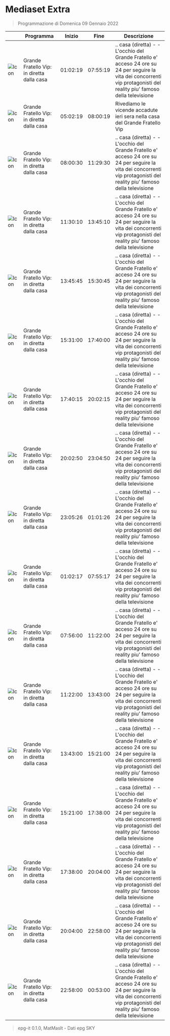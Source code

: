 # Mediaset Extra
> Programmazione di Domenica 09 Gennaio 2022

||Programma|Inizio|Fine|Descrizione|
|---|---|---|---|---|
|![Icon](https://guidatv.sky.it/uuid/e8d38cd4-9be4-48f1-ae56-a23d20e89aae/cover?md5ChecksumParam=c93d76b8b655b4c5dfc23f05901598e9)|Grande Fratello Vip: in diretta dalla casa|01:02:19|07:55:19|.. casa (diretta) - - L&#039;occhio del Grande Fratello e&#039; acceso 24 ore su 24 per seguire la vita dei concorrenti vip protagonisti del reality piu&#039; famoso della televisione
|![Icon](https://guidatv.sky.it/uuid/9db9e14b-2fda-48d9-8dce-576929d3144c/cover?md5ChecksumParam=c93d76b8b655b4c5dfc23f05901598e9)|Grande Fratello Vip: in diretta dalla casa|05:02:19|08:00:19|Rivediamo le vicende accadute ieri sera nella casa del Grande Fratello Vip
|![Icon](https://guidatv.sky.it/uuid/b8053975-10a2-4145-83ca-86cd270124b6/cover?md5ChecksumParam=c93d76b8b655b4c5dfc23f05901598e9)|Grande Fratello Vip: in diretta dalla casa|08:00:30|11:29:30|.. casa (diretta) - - L&#039;occhio del Grande Fratello e&#039; acceso 24 ore su 24 per seguire la vita dei concorrenti vip protagonisti del reality piu&#039; famoso della televisione
|![Icon](https://guidatv.sky.it/uuid/b8053975-10a2-4145-83ca-86cd270124b6/cover?md5ChecksumParam=c93d76b8b655b4c5dfc23f05901598e9)|Grande Fratello Vip: in diretta dalla casa|11:30:10|13:45:10|.. casa (diretta) - - L&#039;occhio del Grande Fratello e&#039; acceso 24 ore su 24 per seguire la vita dei concorrenti vip protagonisti del reality piu&#039; famoso della televisione
|![Icon](https://guidatv.sky.it/uuid/b8053975-10a2-4145-83ca-86cd270124b6/cover?md5ChecksumParam=c93d76b8b655b4c5dfc23f05901598e9)|Grande Fratello Vip: in diretta dalla casa|13:45:45|15:30:45|.. casa (diretta) - - L&#039;occhio del Grande Fratello e&#039; acceso 24 ore su 24 per seguire la vita dei concorrenti vip protagonisti del reality piu&#039; famoso della televisione
|![Icon](https://guidatv.sky.it/uuid/b8053975-10a2-4145-83ca-86cd270124b6/cover?md5ChecksumParam=c93d76b8b655b4c5dfc23f05901598e9)|Grande Fratello Vip: in diretta dalla casa|15:31:00|17:40:00|.. casa (diretta) - - L&#039;occhio del Grande Fratello e&#039; acceso 24 ore su 24 per seguire la vita dei concorrenti vip protagonisti del reality piu&#039; famoso della televisione
|![Icon](https://guidatv.sky.it/uuid/b8053975-10a2-4145-83ca-86cd270124b6/cover?md5ChecksumParam=c93d76b8b655b4c5dfc23f05901598e9)|Grande Fratello Vip: in diretta dalla casa|17:40:15|20:02:15|.. casa (diretta) - - L&#039;occhio del Grande Fratello e&#039; acceso 24 ore su 24 per seguire la vita dei concorrenti vip protagonisti del reality piu&#039; famoso della televisione
|![Icon](https://guidatv.sky.it/uuid/b8053975-10a2-4145-83ca-86cd270124b6/cover?md5ChecksumParam=c93d76b8b655b4c5dfc23f05901598e9)|Grande Fratello Vip: in diretta dalla casa|20:02:50|23:04:50|.. casa (diretta) - - L&#039;occhio del Grande Fratello e&#039; acceso 24 ore su 24 per seguire la vita dei concorrenti vip protagonisti del reality piu&#039; famoso della televisione
|![Icon](https://guidatv.sky.it/uuid/b8053975-10a2-4145-83ca-86cd270124b6/cover?md5ChecksumParam=c93d76b8b655b4c5dfc23f05901598e9)|Grande Fratello Vip: in diretta dalla casa|23:05:26|01:01:26|.. casa (diretta) - - L&#039;occhio del Grande Fratello e&#039; acceso 24 ore su 24 per seguire la vita dei concorrenti vip protagonisti del reality piu&#039; famoso della televisione
|![Icon](https://guidatv.sky.it/uuid/b8053975-10a2-4145-83ca-86cd270124b6/cover?md5ChecksumParam=c93d76b8b655b4c5dfc23f05901598e9)|Grande Fratello Vip: in diretta dalla casa|01:02:17|07:55:17|.. casa (diretta) - - L&#039;occhio del Grande Fratello e&#039; acceso 24 ore su 24 per seguire la vita dei concorrenti vip protagonisti del reality piu&#039; famoso della televisione
|![Icon](https://guidatv.sky.it/uuid/1fb61ade-5bdf-43d7-8043-5a5195ac6e1a/cover?md5ChecksumParam=c93d76b8b655b4c5dfc23f05901598e9)|Grande Fratello Vip: in diretta dalla casa|07:56:00|11:22:00|.. casa (diretta) - - L&#039;occhio del Grande Fratello e&#039; acceso 24 ore su 24 per seguire la vita dei concorrenti vip protagonisti del reality piu&#039; famoso della televisione
|![Icon](https://guidatv.sky.it/uuid/1fb61ade-5bdf-43d7-8043-5a5195ac6e1a/cover?md5ChecksumParam=c93d76b8b655b4c5dfc23f05901598e9)|Grande Fratello Vip: in diretta dalla casa|11:22:00|13:43:00|.. casa (diretta) - - L&#039;occhio del Grande Fratello e&#039; acceso 24 ore su 24 per seguire la vita dei concorrenti vip protagonisti del reality piu&#039; famoso della televisione
|![Icon](https://guidatv.sky.it/uuid/1fb61ade-5bdf-43d7-8043-5a5195ac6e1a/cover?md5ChecksumParam=c93d76b8b655b4c5dfc23f05901598e9)|Grande Fratello Vip: in diretta dalla casa|13:43:00|15:21:00|.. casa (diretta) - - L&#039;occhio del Grande Fratello e&#039; acceso 24 ore su 24 per seguire la vita dei concorrenti vip protagonisti del reality piu&#039; famoso della televisione
|![Icon](https://guidatv.sky.it/uuid/1fb61ade-5bdf-43d7-8043-5a5195ac6e1a/cover?md5ChecksumParam=c93d76b8b655b4c5dfc23f05901598e9)|Grande Fratello Vip: in diretta dalla casa|15:21:00|17:38:00|.. casa (diretta) - - L&#039;occhio del Grande Fratello e&#039; acceso 24 ore su 24 per seguire la vita dei concorrenti vip protagonisti del reality piu&#039; famoso della televisione
|![Icon](https://guidatv.sky.it/uuid/1fb61ade-5bdf-43d7-8043-5a5195ac6e1a/cover?md5ChecksumParam=c93d76b8b655b4c5dfc23f05901598e9)|Grande Fratello Vip: in diretta dalla casa|17:38:00|20:04:00|.. casa (diretta) - - L&#039;occhio del Grande Fratello e&#039; acceso 24 ore su 24 per seguire la vita dei concorrenti vip protagonisti del reality piu&#039; famoso della televisione
|![Icon](https://guidatv.sky.it/uuid/1fb61ade-5bdf-43d7-8043-5a5195ac6e1a/cover?md5ChecksumParam=c93d76b8b655b4c5dfc23f05901598e9)|Grande Fratello Vip: in diretta dalla casa|20:04:00|22:58:00|.. casa (diretta) - - L&#039;occhio del Grande Fratello e&#039; acceso 24 ore su 24 per seguire la vita dei concorrenti vip protagonisti del reality piu&#039; famoso della televisione
|![Icon](https://guidatv.sky.it/uuid/1fb61ade-5bdf-43d7-8043-5a5195ac6e1a/cover?md5ChecksumParam=c93d76b8b655b4c5dfc23f05901598e9)|Grande Fratello Vip: in diretta dalla casa|22:58:00|00:53:00|.. casa (diretta) - - L&#039;occhio del Grande Fratello e&#039; acceso 24 ore su 24 per seguire la vita dei concorrenti vip protagonisti del reality piu&#039; famoso della televisione



 > epg-it 0.1.0, MatMasIt - Dati epg SKY